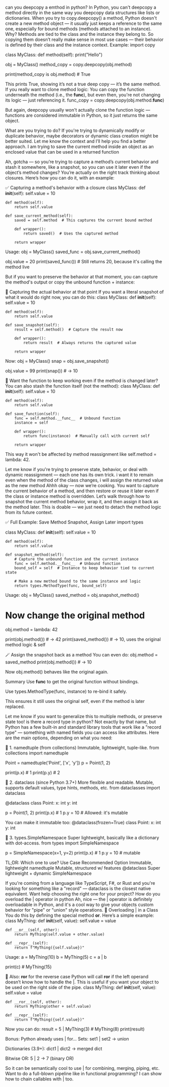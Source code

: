 can you deepcopy a emthod in python?
In Python, you can't deepcopy a method directly in the same way you deepcopy data structures like lists or dictionaries. When you try to copy.deepcopy() a method, Python doesn't create a new method object — it usually just keeps a reference to the same one, especially for bound methods (methods attached to an instance).
Why?
Methods are tied to the class and the instance they belong to. So copying them doesn’t really make sense in most use cases — their behavior is defined by their class and the instance context.
Example:
import copy

class MyClass:
    def method(self):
        print("Hello")

obj = MyClass()
method_copy = copy.deepcopy(obj.method)

print(method_copy is obj.method)  # True

This prints True, showing it’s not a true deep copy — it’s the same method.
If you really want to clone method logic:
You can copy the function underneath the method (i.e., the __func__), but even then, you're not changing its logic — just referencing it.
func_copy = copy.deepcopy(obj.method.__func__)

But again, deepcopy usually won't actually clone the function logic — functions are considered immutable in Python, so it just returns the same object.

What are you trying to do?
If you're trying to dynamically modify or duplicate behavior, maybe decorators or dynamic class creation might be better suited. Let me know the context and I’ll help you find a better approach.
I am trying to save the current method inside an object as an enclosed value that can be used in a returned function

Ah, gotcha — so you’re trying to capture a method’s current behavior and stash it somewhere, like a snapshot, so you can use it later even if the object’s method changes?
You’re actually on the right track thinking about closures. Here’s how you can do it, with an example:

✅ Capturing a method's behavior with a closure
class MyClass:
    def __init__(self):
        self.value = 10

    def method(self):
        return self.value

    def save_current_method(self):
        saved = self.method  # This captures the current bound method

        def wrapper():
            return saved()  # Uses the captured method

        return wrapper

Usage:
obj = MyClass()
saved_func = obj.save_current_method()

obj.value = 20
print(saved_func())  # Still returns 20, because it's calling the method live

But if you want to preserve the behavior at that moment, you can capture the method's output or copy the unbound function + instance:

💾 Capturing the actual behavior at that point
If you want a literal snapshot of what it would do right now, you can do this:
class MyClass:
    def __init__(self):
        self.value = 10

    def method(self):
        return self.value

    def save_snapshot(self):
        result = self.method()  # Capture the result now

        def wrapper():
            return result  # Always returns the captured value

        return wrapper

Now:
obj = MyClass()
snap = obj.save_snapshot()

obj.value = 99
print(snap())  # → 10


🔁 Want the function to keep working even if the method is changed later?
You can also stash the function itself (not the method):
class MyClass:
    def __init__(self):
        self.value = 10

    def method(self):
        return self.value

    def save_function(self):
        func = self.method.__func__  # Unbound function
        instance = self

        def wrapper():
            return func(instance)  # Manually call with current self

        return wrapper

This way it won't be affected by method reassignment like self.method = lambda: 42.

Let me know if you're trying to preserve state, behavior, or deal with dynamic reassignment — each one has its own trick.
i want it to remain even when the method of the class changes, i will assign the returned value as the new method
Ahhh okay — now we’re cooking. You want to capture the current behavior of a method, and then restore or reuse it later even if the class or instance method is overridden.
Let’s walk through how to snapshot the current method behavior, wrap it, and then assign it back as the method later. This is doable — we just need to detach the method logic from its future context.

✅ Full Example: Save Method Snapshot, Assign Later
import types

class MyClass:
    def __init__(self):
        self.value = 10

    def method(self):
        return self.value

    def snapshot_method(self):
        # Capture the unbound function and the current instance
        func = self.method.__func__  # Unbound function
        bound_self = self  # Instance to keep behavior tied to current state

        # Make a new method bound to the same instance and logic
        return types.MethodType(func, bound_self)

Usage:
obj = MyClass()
saved_method = obj.snapshot_method()

# Now change the original method
obj.method = lambda: 42

print(obj.method())        # → 42
print(saved_method())      # → 10, uses the original method logic & self


🪄 Assign the snapshot back as a method
You can even do:
obj.method = saved_method
print(obj.method())  # → 10

Now obj.method() behaves like the original again.

Summary
Use __func__ to get the original function without bindings.


Use types.MethodType(func, instance) to re-bind it safely.


This ensures it still uses the original self, even if the method is later replaced.


Let me know if you want to generalize this to multiple methods, or preserve state too!
is there a record type in python?
Not exactly by that name, but Python has a few built-in and standard library tools that work like a "record type" — something with named fields you can access like attributes. Here are the main options, depending on what you need:

🔹 1. namedtuple (from collections)
Immutable, lightweight, tuple-like.
from collections import namedtuple

Point = namedtuple('Point', ['x', 'y'])
p = Point(1, 2)

print(p.x)  # 1
print(p.y)  # 2


🔹 2. dataclass (since Python 3.7+)
More flexible and readable. Mutable, supports default values, type hints, methods, etc.
from dataclasses import dataclass

@dataclass
class Point:
    x: int
    y: int

p = Point(1, 2)
print(p.x)  # 1
p.y = 10    # Allowed: it's mutable

You can make it immutable too:
@dataclass(frozen=True)
class Point:
    x: int
    y: int


🔹 3. types.SimpleNamespace
Super lightweight, basically like a dictionary with dot-access.
from types import SimpleNamespace

p = SimpleNamespace(x=1, y=2)
print(p.x)  # 1
p.y = 10    # mutable


TL;DR: Which one to use?
Use Case
Recommended Option
Immutable, lightweight
namedtuple
Mutable, structured w/ features
@dataclass
Super lightweight + dynamic
SimpleNamespace

If you're coming from a language like TypeScript, F#, or Rust and you're looking for something like a "record" — dataclass is the closest native equivalent.
Want help choosing the right one for your project?
How do you overload the | operator in python
Ah, nice — the | operator is definitely overloadable in Python, and it's a cool way to give your objects custom behavior for "pipe" or "union" style operations.
🔧 Overloading | in a Class
You do this by defining the special method __or__.
Here’s a simple example:
class MyThing:
    def __init__(self, value):
        self.value = value

    def __or__(self, other):
        return MyThing(self.value + other.value)

    def __repr__(self):
        return f"MyThing({self.value})"

Usage:
a = MyThing(10)
b = MyThing(5)
c = a | b

print(c)  # MyThing(15)


🔁 Also: __ror__ for the reverse case
Python will call __ror__ if the left operand doesn’t know how to handle the |. This is useful if you want your object to be used on the right side of the pipe.
class MyThing:
    def __init__(self, value):
        self.value = value

    def __ror__(self, other):
        return MyThing(other + self.value)

    def __repr__(self):
        return f"MyThing({self.value})"

Now you can do:
result = 5 | MyThing(3)  # MyThing(8)
print(result)


Bonus: Python already uses | for…
Sets: set1 | set2 → union


Dictionaries (3.9+): dict1 | dict2 → merged dict


Bitwise OR: 5 | 2 → 7 (binary OR)


So it can be semantically cool to use | for combining, merging, piping, etc.
Want to do a full-blown pipeline like in functional programming? I can show how to chain callables with | too.


